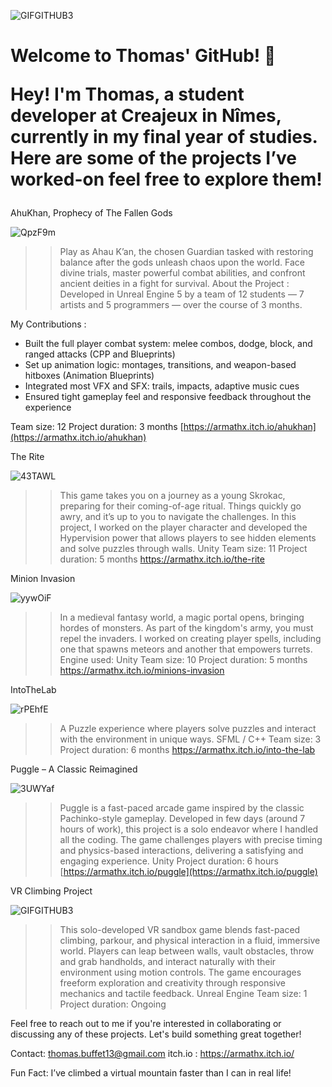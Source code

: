 ![GIFGITHUB3](https://github.com/user-attachments/assets/e774600f-dde1-474f-9dff-ea2f404e582c)<h1>Welcome to Thomas' GitHub! 👋
  
Hey! I'm Thomas, a student developer at Creajeux in Nîmes, currently in my final year of studies.
Here are some of the projects I’ve worked-on feel free to explore them!</h1>

AhuKhan, Prophecy of The Fallen Gods

![QpzF9m](https://github.com/user-attachments/assets/989e28dd-f8e9-47ba-a20e-a5f1c87870ef)

>> Play as Ahau K’an, the chosen Guardian tasked with restoring balance after the gods unleash chaos upon the world. Face divine trials, master powerful combat abilities, and confront ancient deities in a fight for survival.
About the Project :
Developed in Unreal Engine 5 by a team of 12 students — 7 artists and 5 programmers — over the course of 3 months.

My Contributions :
- Built the full player combat system: melee combos, dodge, block, and ranged attacks (CPP and Blueprints)
- Set up animation logic: montages, transitions, and weapon-based hitboxes (Animation Blueprints)
- Integrated most VFX and SFX: trails, impacts, adaptive music cues
- Ensured tight gameplay feel and responsive feedback throughout the experience
  
Team size: 12
Project duration: 3 months
[https://armathx.itch.io/ahukhan](https://armathx.itch.io/ahukhan)


The Rite

![43TAWL](https://github.com/user-attachments/assets/1364c280-c076-4c96-84de-fa638cfd936d)

>> This game takes you on a journey as a young Skrokac, preparing for their coming-of-age ritual. Things quickly go awry, and it’s up to you to navigate the challenges.
In this project, I worked on the player character and developed the Hypervision power that allows players to see hidden elements and solve puzzles through walls.
Unity
Team size: 11
Project duration: 5 months
https://armathx.itch.io/the-rite


Minion Invasion

![yywOiF](https://github.com/user-attachments/assets/967ab1d9-2a44-4531-8ce1-7b9360433705)

>> In a medieval fantasy world, a magic portal opens, bringing hordes of monsters. As part of the kingdom's army, you must repel the invaders.
I worked on creating player spells, including one that spawns meteors and another that empowers turrets.
Engine used: Unity
Team size: 10
Project duration: 5 months
https://armathx.itch.io/minions-invasion


IntoTheLab

![rPEhfE](https://github.com/user-attachments/assets/80678dac-21d0-4c75-aa68-4a48724f1459)

>> A Puzzle experience where players solve puzzles and interact with the environment in unique ways.
SFML / C++
Team size: 3
Project duration: 6 months
https://armathx.itch.io/into-the-lab

Puggle – A Classic Reimagined

![3UWYaf](https://github.com/user-attachments/assets/f0ead450-d0a2-471c-80c9-b444a9928c7e)

>> Puggle is a fast-paced arcade game inspired by the classic Pachinko-style gameplay. Developed in few days (around 7 hours of work), this project is a solo endeavor where I handled all the coding. The game challenges players with precise timing and physics-based interactions, delivering a satisfying and engaging experience.
Unity
Project duration: 6 hours
[https://armathx.itch.io/puggle](https://armathx.itch.io/puggle) 

VR Climbing Project

![GIFGITHUB3](https://github.com/user-attachments/assets/b6b205c2-c229-4c0f-814a-164a2270421d)


>>This solo-developed VR sandbox game blends fast-paced climbing, parkour, and physical interaction in a fluid, immersive world. Players can leap between walls, vault obstacles, throw and grab handholds, and interact naturally with their environment using motion controls. The game encourages freeform exploration and creativity through responsive mechanics and tactile feedback.
Unreal Engine
Team size: 1
Project duration: Ongoing

Feel free to reach out to me if you're interested in collaborating or discussing any of these projects. Let's build something great together!

Contact: thomas.buffet13@gmail.com
itch.io : https://armathx.itch.io/

Fun Fact: I’ve climbed a virtual mountain faster than I can in real life!
